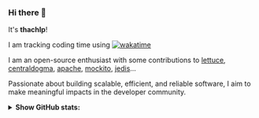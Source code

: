 <!--
**thachlp/thachlp** is a ✨ _special_ ✨ repository because its `README.md` (this file) appears on your GitHub profile.

Here are some ideas to get you started:

- 🔭 I’m currently working on ...
- 🌱 I’m currently learning ...
- 👯 I’m looking to collaborate on ...
- 🤔 I’m looking for help with ...
- 💬 Ask me about ...
- 📫 How to reach me: ...
- 😄 Pronouns: ...
- ⚡ Fun fact: ...
-->

### Hi there 👋
It's **thachlp**!

I am tracking coding time using [![wakatime](https://wakatime.com/badge/user/018e4fa9-ee7b-47c9-8ffd-ce7a5736ae3a.svg)](https://wakatime.com/@018e4fa9-ee7b-47c9-8ffd-ce7a5736ae3a)

I am an open-source enthusiast with some contributions to [lettuce](https://github.com/redis/lettuce), [centraldogma](https://github.com/line/centraldogma), [apache](https://github.com/apache), [mockito](https://github.com/mockito/mockito), [jedis](https://github.com/thachlp/jedis)...

Passionate about building scalable, efficient, and reliable software, I aim to make meaningful impacts in the developer community.

<details><summary><b>Show GitHub stats:</b></summary>

![Stats](https://github-readme-stats-thachlp.vercel.app/api?username=thachlp&hide=stars&show_icons=true&rank_icon=github&custom_title=Public%20Contributions)
![Top Lang's](https://github-readme-stats-thachlp.vercel.app/api/top-langs/?username=thachlp&layout=compact)

</details>
